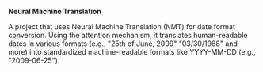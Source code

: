 **Neural Machine Translation**

A project that uses Neural Machine Translation (NMT) for date format conversion. Using the attention mechanism,
it translates human-readable dates in various formats (e.g., "25th of June, 2009" "03/30/1968" and more)
into standardized machine-readable formats like YYYY-MM-DD (e.g., "2009-06-25").
